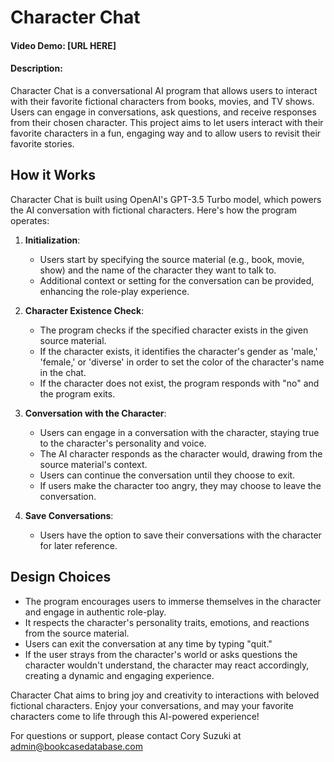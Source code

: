 # Character Chat

#### Video Demo: [URL HERE]

#### Description:
Character Chat is a conversational AI program that allows users to interact with their favorite fictional characters from books, movies, and TV shows. Users can engage in conversations, ask questions, and receive responses from their chosen character. This project aims to let users interact with their favorite characters in a fun, engaging way and to allow users 
to revisit their favorite stories. 

## How it Works

Character Chat is built using OpenAI's GPT-3.5 Turbo model, which powers the AI conversation with fictional characters. Here's how the program operates:

1. **Initialization**: 
   - Users start by specifying the source material (e.g., book, movie, show) and the name of the character they want to talk to.
   - Additional context or setting for the conversation can be provided, enhancing the role-play experience.

2. **Character Existence Check**:
   - The program checks if the specified character exists in the given source material.
   - If the character exists, it identifies the character's gender as 'male,' 'female,' or 'diverse' in
        order to set the color of the character's name in the chat.
   - If the character does not exist, the program responds with "no" and the program exits.

3. **Conversation with the Character**:
   - Users can engage in a conversation with the character, staying true to the character's personality and voice.
   - The AI character responds as the character would, drawing from the source material's context.
   - Users can continue the conversation until they choose to exit.
   - If users make the character too angry, they may choose to leave the conversation.

4. **Save Conversations**:
   - Users have the option to save their conversations with the character for later reference.

## Design Choices

- The program encourages users to immerse themselves in the character and engage in authentic role-play.
- It respects the character's personality traits, emotions, and reactions from the source material.
- Users can exit the conversation at any time by typing "quit."
- If the user strays from the character's world or asks questions the character wouldn't understand, the character may react accordingly, creating a dynamic and engaging experience.

Character Chat aims to bring joy and creativity to interactions with beloved fictional characters. Enjoy your conversations, and may your favorite characters come to life through this AI-powered experience!

For questions or support, please contact Cory Suzuki at admin@bookcasedatabase.com

